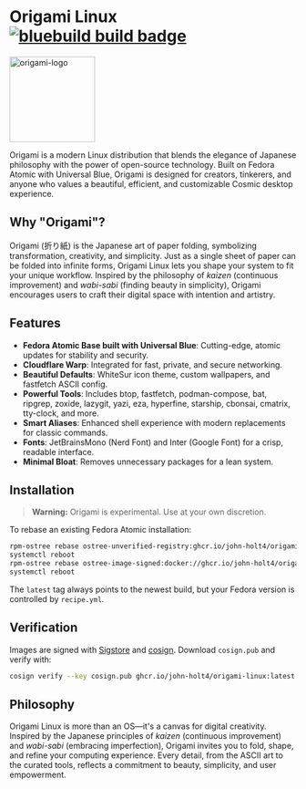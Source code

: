 # Origami Linux &nbsp; [![bluebuild build badge](https://github.com/john-holt4/origami/actions/workflows/build.yml/badge.svg)](https://github.com/john-holt4/origami/actions/workflows/build.yml)
<img width="150" height="150" alt="origami-logo" src="https://github.com/user-attachments/assets/03793c82-9000-496d-9cae-16a153b62e32" />

Origami is a modern Linux distribution that blends the elegance of Japanese philosophy with the power of open-source technology. Built on Fedora Atomic with Universal Blue, Origami is designed for creators, tinkerers, and anyone who values a beautiful, efficient, and customizable Cosmic desktop experience.

## Why "Origami"?

Origami (折り紙) is the Japanese art of paper folding, symbolizing transformation, creativity, and simplicity. Just as a single sheet of paper can be folded into infinite forms, Origami Linux lets you shape your system to fit your unique workflow. Inspired by the philosophy of *kaizen* (continuous improvement) and *wabi-sabi* (finding beauty in simplicity), Origami encourages users to craft their digital space with intention and artistry.

## Features

- **Fedora Atomic Base built with Universal Blue**: Cutting-edge, atomic updates for stability and security.
- **Cloudflare Warp**: Integrated for fast, private, and secure networking.
- **Beautiful Defaults**: WhiteSur icon theme, custom wallpapers, and fastfetch ASCII config.
- **Powerful Tools**: Includes btop, fastfetch, podman-compose, bat, ripgrep, zoxide, lazygit, yazi, eza, hyperfine, starship, cbonsai, cmatrix, tty-clock, and more.
- **Smart Aliases**: Enhanced shell experience with modern replacements for classic commands.
- **Fonts**: JetBrainsMono (Nerd Font) and Inter (Google Font) for a crisp, readable interface.
- **Minimal Bloat**: Removes unnecessary packages for a lean system.

## Installation

> **Warning:** Origami is experimental. Use at your own discretion.

To rebase an existing Fedora Atomic installation:

```sh
rpm-ostree rebase ostree-unverified-registry:ghcr.io/john-holt4/origami-linux:latest
systemctl reboot
rpm-ostree rebase ostree-image-signed:docker://ghcr.io/john-holt4/origami-linux:latest
systemctl reboot
```

The `latest` tag always points to the newest build, but your Fedora version is controlled by `recipe.yml`.

## Verification

Images are signed with [Sigstore](https://www.sigstore.dev/) and [cosign](https://github.com/sigstore/cosign). Download `cosign.pub` and verify with:

```sh
cosign verify --key cosign.pub ghcr.io/john-holt4/origami-linux:latest
```

## Philosophy

Origami Linux is more than an OS—it's a canvas for digital creativity. Inspired by the Japanese principles of *kaizen* (continuous improvement) and *wabi-sabi* (embracing imperfection), Origami invites you to fold, shape, and refine your computing experience. Every detail, from the ASCII art to the curated tools, reflects a commitment to beauty, simplicity, and user empowerment.
